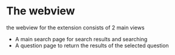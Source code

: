 # The webview

the webview for the extension consists of 2 main views
  - A main search page for search results and searching
  - A question page to return the results of the selected question